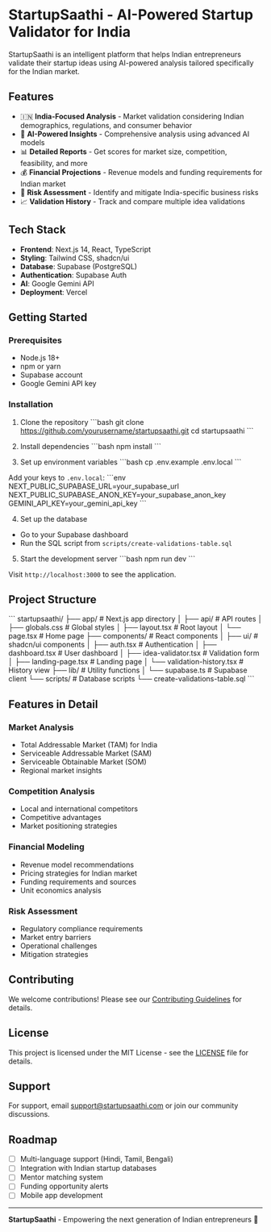 # StartupSaathi - AI-Powered Startup Validator for India

StartupSaathi is an intelligent platform that helps Indian entrepreneurs validate their startup ideas using AI-powered analysis tailored specifically for the Indian market.

## Features

- 🇮🇳 **India-Focused Analysis** - Market validation considering Indian demographics, regulations, and consumer behavior
- 🤖 **AI-Powered Insights** - Comprehensive analysis using advanced AI models
- 📊 **Detailed Reports** - Get scores for market size, competition, feasibility, and more
- 💰 **Financial Projections** - Revenue models and funding requirements for Indian market
- 🎯 **Risk Assessment** - Identify and mitigate India-specific business risks
- 📈 **Validation History** - Track and compare multiple idea validations

## Tech Stack

- **Frontend**: Next.js 14, React, TypeScript
- **Styling**: Tailwind CSS, shadcn/ui
- **Database**: Supabase (PostgreSQL)
- **Authentication**: Supabase Auth
- **AI**: Google Gemini API
- **Deployment**: Vercel

## Getting Started

### Prerequisites

- Node.js 18+ 
- npm or yarn
- Supabase account
- Google Gemini API key

### Installation

1. Clone the repository
\`\`\`bash
git clone https://github.com/yourusername/startupsaathi.git
cd startupsaathi
\`\`\`

2. Install dependencies
\`\`\`bash
npm install
\`\`\`

3. Set up environment variables
\`\`\`bash
cp .env.example .env.local
\`\`\`

Add your keys to `.env.local`:
\`\`\`env
NEXT_PUBLIC_SUPABASE_URL=your_supabase_url
NEXT_PUBLIC_SUPABASE_ANON_KEY=your_supabase_anon_key
GEMINI_API_KEY=your_gemini_api_key
\`\`\`

4. Set up the database
- Go to your Supabase dashboard
- Run the SQL script from `scripts/create-validations-table.sql`

5. Start the development server
\`\`\`bash
npm run dev
\`\`\`

Visit `http://localhost:3000` to see the application.

## Project Structure

\`\`\`
startupsaathi/
├── app/                    # Next.js app directory
│   ├── api/               # API routes
│   ├── globals.css        # Global styles
│   ├── layout.tsx         # Root layout
│   └── page.tsx          # Home page
├── components/            # React components
│   ├── ui/               # shadcn/ui components
│   ├── auth.tsx          # Authentication
│   ├── dashboard.tsx     # User dashboard
│   ├── idea-validator.tsx # Validation form
│   ├── landing-page.tsx  # Landing page
│   └── validation-history.tsx # History view
├── lib/                  # Utility functions
│   └── supabase.ts      # Supabase client
└── scripts/             # Database scripts
    └── create-validations-table.sql
\`\`\`

## Features in Detail

### Market Analysis
- Total Addressable Market (TAM) for India
- Serviceable Addressable Market (SAM)
- Serviceable Obtainable Market (SOM)
- Regional market insights

### Competition Analysis
- Local and international competitors
- Competitive advantages
- Market positioning strategies

### Financial Modeling
- Revenue model recommendations
- Pricing strategies for Indian market
- Funding requirements and sources
- Unit economics analysis

### Risk Assessment
- Regulatory compliance requirements
- Market entry barriers
- Operational challenges
- Mitigation strategies

## Contributing

We welcome contributions! Please see our [Contributing Guidelines](CONTRIBUTING.md) for details.

## License

This project is licensed under the MIT License - see the [LICENSE](LICENSE) file for details.

## Support

For support, email support@startupsaathi.com or join our community discussions.

## Roadmap

- [ ] Multi-language support (Hindi, Tamil, Bengali)
- [ ] Integration with Indian startup databases
- [ ] Mentor matching system
- [ ] Funding opportunity alerts
- [ ] Mobile app development

---

**StartupSaathi** - Empowering the next generation of Indian entrepreneurs 🚀
